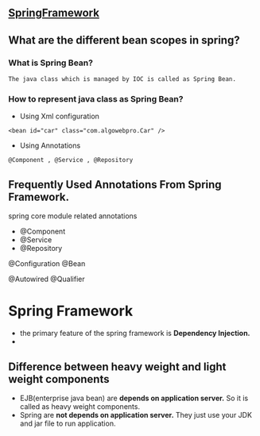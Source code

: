 ## [SpringFramework](https://github.com/swapnilk30/SpringFramework)


## What are the different bean scopes in spring?


### What is Spring Bean?
    The java class which is managed by IOC is called as Spring Bean.

### How to represent java class as Spring Bean?
- Using Xml configuration
```
<bean id="car" class="com.algowebpro.Car" />
```
- Using Annotations
```
@Component , @Service , @Repository
```

## Frequently Used Annotations From Spring Framework.

spring core module related annotations
- @Component
- @Service 
- @Repository

@Configuration
@Bean

@Autowired
@Qualifier



# Spring Framework
- the primary feature of the spring framework is **Dependency Injection.**
- 

## Difference between heavy weight and light weight components

- EJB(enterprise java bean) are **depends on application server.** So it is called as heavy weight components.
- Spring are **not depends on application server.** They just use your JDK and jar file to run application.
